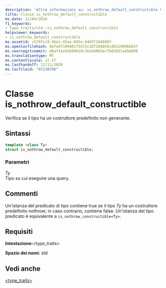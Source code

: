 ```yaml
---
description: 'Altre informazioni su: is_nothrow_default_constructible Class'
title: Classe is_nothrow_default_constructible
ms.date: 11/04/2016
f1_keywords:
- type_traits/std::is_nothrow_default_constructible
helpviewer_keywords:
- is_nothrow_default_constructible
ms.assetid: c576fcc9-5be1-43aa-b93a-64d3f1848887
ms.openlocfilehash: bbfadf10048175472c10f264856cdb519896b65f
ms.sourcegitcommit: d6af41e42699628c3e2e6063ec7b03931a49a098
ms.translationtype: MT
ms.contentlocale: it-IT
ms.lasthandoff: 12/11/2020
ms.locfileid: "97230796"
---
```

# <a name="is_nothrow_default_constructible-class"></a>Classe is_nothrow_default_constructible

Verifica se il tipo ha un costruttore predefinito non generante.

## <a name="syntax"></a>Sintassi

```cpp
template <class Ty>
struct is_nothrow_default_constructible;
```

### <a name="parameters"></a>Parametri

*Ty*\
Tipo su cui eseguire una query.

## <a name="remarks"></a>Commenti

Un'istanza del predicato di tipo contiene true se il tipo *Ty* ha un costruttore predefinito nothrow; in caso contrario, contiene false. Un'istanza del tipo predicato è equivalente a `is_nothrow_constructible<Ty>`.

## <a name="requirements"></a>Requisiti

**Intestazione:**\<type_traits>

**Spazio dei nomi:** std

## <a name="see-also"></a>Vedi anche

[<type_traits>](../standard-library/type-traits.md)
